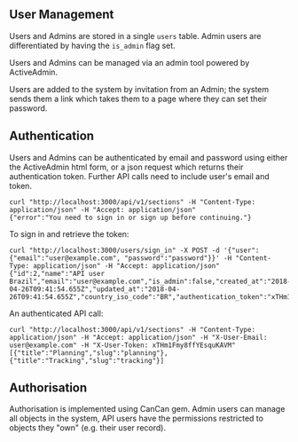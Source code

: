 ## User Management

Users and Admins are stored in a single `users` table. Admin users are differentiated by having the `is_admin` flag set.

Users and Admins can be managed via an admin tool powered by ActiveAdmin.

Users are added to the system by invitation from an Admin; the system sends them a link which takes them to a page where they can set their password.

## Authentication

Users and Admins can be authenticated by email and password using either the ActiveAdmin html form, or a json request which returns their authentication token. Further API calls need to include user's email and token.

```
curl "http://localhost:3000/api/v1/sections" -H "Content-Type: application/json" -H "Accept: application/json"
{"error":"You need to sign in or sign up before continuing."}
```

To sign in and retrieve the token:

```
curl "http://localhost:3000/users/sign_in" -X POST -d '{"user": {"email":"user@example.com", "password":"password"}}' -H "Content-Type: application/json" -H "Accept: application/json"
{"id":2,"name":"API user Brazil","email":"user@example.com","is_admin":false,"created_at":"2018-04-26T09:41:54.655Z","updated_at":"2018-04-26T09:41:54.655Z","country_iso_code":"BR","authentication_token":"xTHm1Fmy8ffYEsquKAVM"}
```

An authenticated API call:

```
curl "http://localhost:3000/api/v1/sections" -H "Content-Type: application/json" -H "Accept: application/json" -H "X-User-Email: user@example.com" -H "X-User-Token: xTHm1Fmy8ffYEsquKAVM"
[{"title":"Planning","slug":"planning"},{"title":"Tracking","slug":"tracking"}]
```

## Authorisation

Authorisation is implemented using CanCan gem. Admin users can manage all objects in the system, API users have the permissions restricted to objects they "own" (e.g. their user record).
